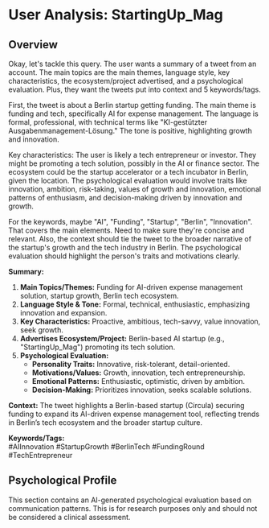 # User Analysis: StartingUp_Mag

## Overview

<think>
Okay, let's tackle this query. The user wants a summary of a tweet from an account. The main topics are the main themes, language style, key characteristics, the ecosystem/project advertised, and a psychological evaluation. Plus, they want the tweets put into context and 5 keywords/tags.

First, the tweet is about a Berlin startup getting funding. The main theme is funding and tech, specifically AI for expense management. The language is formal, professional, with technical terms like "KI-gestützter Ausgabenmanagement-Lösung." The tone is positive, highlighting growth and innovation.

Key characteristics: The user is likely a tech entrepreneur or investor. They might be promoting a tech solution, possibly in the AI or finance sector. The ecosystem could be the startup accelerator or a tech incubator in Berlin, given the location. The psychological evaluation would involve traits like innovation, ambition, risk-taking, values of growth and innovation, emotional patterns of enthusiasm, and decision-making driven by innovation and growth.

For the keywords, maybe "AI", "Funding", "Startup", "Berlin", "Innovation". That covers the main elements. Need to make sure they're concise and relevant. Also, the context should tie the tweet to the broader narrative of the startup's growth and the tech industry in Berlin. The psychological evaluation should highlight the person's traits and motivations clearly.
</think>

**Summary:**  
1. **Main Topics/Themes:** Funding for AI-driven expense management solution, startup growth, Berlin tech ecosystem.  
2. **Language Style & Tone:** Formal, technical, enthusiastic, emphasizing innovation and expansion.  
3. **Key Characteristics:** Proactive, ambitious, tech-savvy, value innovation, seek growth.  
4. **Advertises Ecosystem/Project:** Berlin-based AI startup (e.g., "StartingUp_Mag") promoting its tech solution.  
5. **Psychological Evaluation:**  
   - **Personality Traits:** Innovative, risk-tolerant, detail-oriented.  
   - **Motivations/Values:** Growth, innovation, tech entrepreneurship.  
   - **Emotional Patterns:** Enthusiastic, optimistic, driven by ambition.  
   - **Decision-Making:** Prioritizes innovation, seeks scalable solutions.  

**Context:** The tweet highlights a Berlin-based startup (Circula) securing funding to expand its AI-driven expense management tool, reflecting trends in Berlin’s tech ecosystem and the broader startup culture.  

**Keywords/Tags:**  
#AIInnovation #StartupGrowth #BerlinTech #FundingRound #TechEntrepreneur

## Psychological Profile

This section contains an AI-generated psychological evaluation based on communication patterns. This is for research purposes only and should not be considered a clinical assessment.